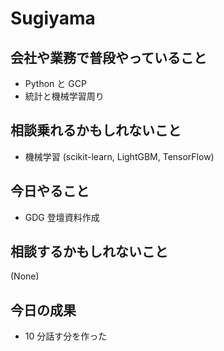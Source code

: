 # Sugiyama

## 会社や業務で普段やっていること

- Python と GCP
- 統計と機械学習周り

## 相談乗れるかもしれないこと

- 機械学習 (scikit-learn, LightGBM, TensorFlow)

## 今日やること

- GDG 登壇資料作成

## 相談するかもしれないこと

(None)

## 今日の成果

- 10 分話す分を作った
